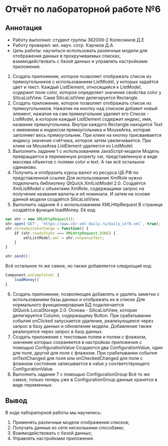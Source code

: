 # Отчёт по лабораторной работе №6

## Аннотация
- Работу выполнил: студент группы 382006-2 Колесников Д.Е
- Работу проверил: мл. науч. сотр. Карчков Д.А.
- Цель работы: научиться использовать различные модели для отображения данных в прокручиваемых списках, взаимодействовать с базой данных и управлять настройками приложения.
 1. Создать приложение, которое позволяет отображать список из прямоугольников с использованием ListModel, у которых задаётся цвет и текст.
Каждый ListElement, относящийся к ListModel, содержит поле color, которое определяет значение свойства color у SilicaListView. Сама SilicaListView делегируется Rectangle.
 2. Создать приложение, которое позволяет отображать список из прямоугольников. Нажатие на кнопку над списком добавит новый элемент, нажатие на сам прямоугольник удаляет его
Список - ListModel, в котором каждый ListElement содержит индекс, имя, название прямоугольника. Внутри каждого Rectangle находится Text с имененем и индексом прямоугольника и MouseArea, которая заполняет весь прямоугольник. При клике на кнопку присваивается индексу значение счётчика, которое затем увеличивается. При клике на MouseArea ListElement удаляется из ListModel.
 3. Выполнить задание 1 с использованием JavaScript-модели
Модель превращается в переменную property var, представленную в виде массива объектов с полями color и text. А так всё остальное одинаково.
 4. Получить и отобразить курсы валют из ресурса ЦБ РФ по представленной ссылке
Для использования XmlRole нужно подключить библиотеку QtQuick.XmlListModel 2.0. Создаётся XmlListModel с объектами XmlRole, содержащими запрос на получение названия валюты и её номинала. И затем на основе данной модели создаётся SilicaListView.
 5.  Выполнить задание 4 с использованием XMLHttpRequest
В странице создаётся функция loadMoney. Её код:
```javascript
var xhr = new XMLHttpRequest();
xhr.open('GET', 'https://www.cbr-xml-daily.ru/daily_utf8.xml', true);
xhr.onreadystatechange = function() {
	if (xhr.readyState === XMLHttpRequest.DONE) {
		xmlListModel.xml = xhr.responseText;
	}
}

xhr.send();
```
Всё остальное то же самое, но также добавляется  следующий код:
```javascript
Component.onCompleted: {
	loadMoney()
}
```
 6. Создать приложение, позволяющее добавлять и удалять заметки с использованием базы данных и отображать их в списке
Для нормального функционирования БД подключается QtQuick.LocalStorage 2.0. Основа - SilicaListView, которая делегируется Column, содержащему Button. При срабатывании события onClicked запускается удаление, реализующееся через запрос в базу данных и обновление модели. Добавление также реализуется через запрос в базу данных.
 7. Создать приложение с текстовым полем и полем с флажком, значение которых сохраняется в настройках приложения с помощью ConfigurationValue
Создаются два ConfigurationValue, один для поля, другой для поля с флажком. При срабатывании события onTextChanged для поля или onCheckedChanged для поля с флажком состояние записывается в value у соответствующего ConfigurationValue.
 8. Выполнить задание 7 с помощью ConfigurationGroup
Всё то же самое, только теперь уже в ConfigurationGroup данные хранятся в виде переменных.
## Вывод
В ходе лабораторной работы мы научились: 
1. Применять различные модели отображения списков;
2. Получать данные из сети несколькими способами;
3. Взаимодействовать с базой данных;
4. Управлять настройками приложения.